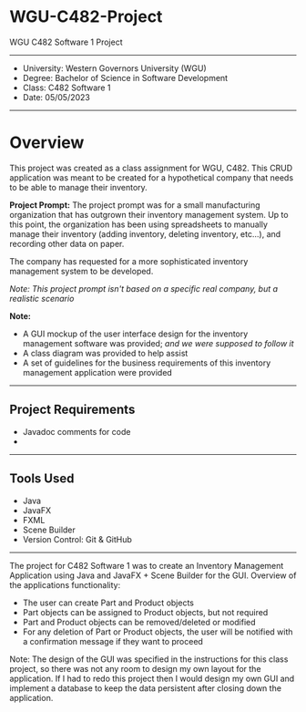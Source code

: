 # WGU-C482-Project

WGU C482 Software 1 Project

---

* University: Western Governors University (WGU)
* Degree: Bachelor of Science in Software Development
* Class: C482 Software 1
* Date: 05/05/2023

---

# Overview

This project was created as a class assignment for WGU, C482. This CRUD application was meant to be created for a hypothetical company that needs to be able to manage their inventory.


**Project Prompt:** The project prompt was for a small manufacturing organization that has outgrown their inventory management system. Up to this point, 
the organization has been using spreadsheets to manually manage their inventory (adding inventory, deleting inventory, etc...), and recording other data on paper. 

The company has requested for a more sophisticated inventory management system to be developed.

*Note: This project prompt isn't based on a specific real company, but a realistic scenario*


**Note:**
* A GUI mockup of the user interface design for the inventory management software was provided; *and we were supposed to follow it*
* A class diagram was provided to help assist
* A set of guidelines for the business requirements of this inventory management application were provided

---

## Project Requirements

* Javadoc comments for code
*  


---

## Tools Used

* Java
* JavaFX
* FXML
* Scene Builder
* Version Control: Git & GitHub


---

The project for C482 Software 1 was to create an Inventory Management Application using Java and JavaFX + Scene Builder for the GUI. Overview of the applications functionality:
- The user can create Part and Product objects
- Part objects can be assigned to Product objects, but not required 
- Part and Product objects can be removed/deleted or modified 
- For any deletion of Part or Product objects, the user will be notified with a confirmation message if they want to proceed


Note: The design of the GUI was specified in the instructions for this class project, so there was not any room to design my own layout for the application. If I had to redo this project then I would design my own GUI and implement a database to keep the data persistent after closing down the application.
